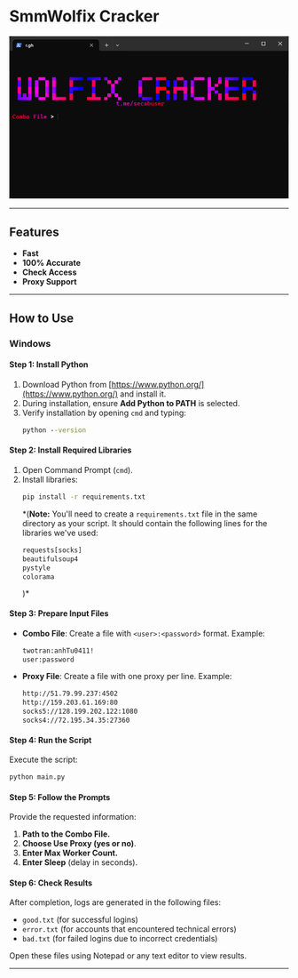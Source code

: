 # SmmWolfix Cracker 

![Screenshot of Tool](tool_screenshot.png)

---

## Features

  - **Fast**
  - **100% Accurate**
  - **Check Access**
  - **Proxy Support**

-----

## How to Use

### Windows

#### Step 1: Install Python

1.  Download Python from [https://www.python.org/](https://www.python.org/) and install it.
2.  During installation, ensure **Add Python to PATH** is selected.
3.  Verify installation by opening `cmd` and typing:
    ```cmd
    python --version
    ```

#### Step 2: Install Required Libraries

1.  Open Command Prompt (`cmd`).
2.  Install libraries:
    ```cmd
    pip install -r requirements.txt
    ```
    \*(**Note:** You'll need to create a `requirements.txt` file in the same directory as your script. It should contain the following lines for the libraries we've used:
    ```
    requests[socks]
    beautifulsoup4
    pystyle
    colorama
    ```
    )\*

#### Step 3: Prepare Input Files

  - **Combo File**: Create a file with `<user>:<password>` format. Example:
    ```
    twotran:anhTu0411!
    user:password
    ```
  - **Proxy File**: Create a file with one proxy per line. Example:
    ```
    http://51.79.99.237:4502
    http://159.203.61.169:80
    socks5://128.199.202.122:1080
    socks4://72.195.34.35:27360
    ```

#### Step 4: Run the Script

Execute the script:

```cmd
python main.py
```

#### Step 5: Follow the Prompts

Provide the requested information:

1.  **Path to the Combo File.**
2.  **Choose Use Proxy (yes or no)**.
3.  **Enter Max Worker Count.**
4.  **Enter Sleep** (delay in seconds).

#### Step 6: Check Results

After completion, logs are generated in the following files:

  - `good.txt` (for successful logins)
  - `error.txt` (for accounts that encountered technical errors)
  - `bad.txt` (for failed logins due to incorrect credentials)

Open these files using Notepad or any text editor to view results.

-----
